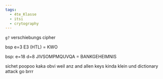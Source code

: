 ```yaml
---
tags:
  - 4te_Klasse
  - itsi
  - crytography
---
```

`g?`
verschiebungs cipher

bsp
e=3
E3 (HTL) = KWO

bsp:
e=18
d=8
JIVSOMPMQUVQA = BANKGEHEIMNIS

sichet poopoo kaka obvi
weil anz and allen keys kinda klein
und dictionary attack go brrr